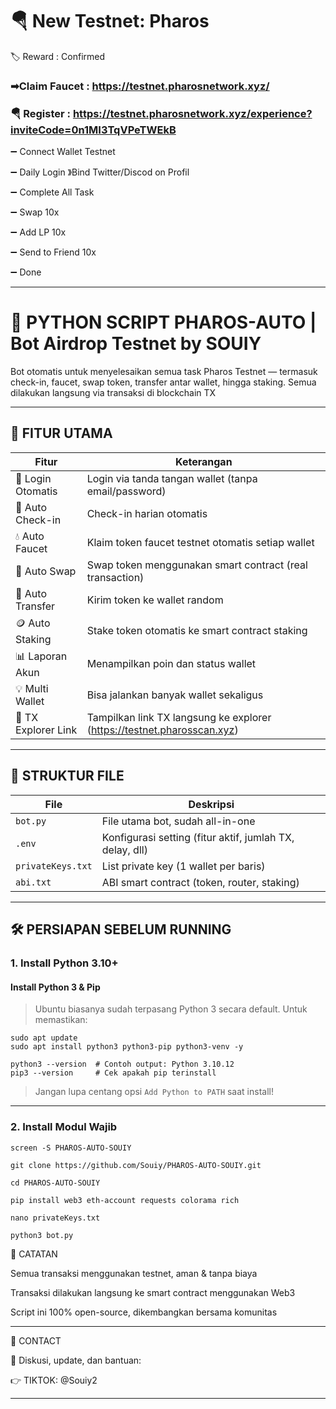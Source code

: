 # 🪂 New Testnet: Pharos
🏷 Reward : Confirmed 

### ➡Claim Faucet : https://testnet.pharosnetwork.xyz/

### 🪂 Register : https://testnet.pharosnetwork.xyz/experience?inviteCode=0n1MI3TqVPeTWEkB

➖ Connect Wallet Testnet

➖ Daily Login 》Bind Twitter/Discod on Profil

➖ Complete All Task

➖ Swap 10x

➖ Add LP 10x

➖ Send to Friend 10x

➖ Done

---

# 🚀 PYTHON SCRIPT PHAROS-AUTO | Bot Airdrop Testnet by SOUIY



Bot otomatis untuk menyelesaikan semua task Pharos Testnet — termasuk check-in, faucet, swap token, transfer antar wallet, hingga staking. Semua dilakukan langsung via transaksi di blockchain  TX

---

## 🔧 FITUR UTAMA

| Fitur              | Keterangan                                                             |
|--------------------|------------------------------------------------------------------------|
| 🔐 Login Otomatis   | Login via tanda tangan wallet (tanpa email/password)                  |
| 📅 Auto Check-in    | Check-in harian otomatis                                               |
| 💧 Auto Faucet      | Klaim token faucet testnet otomatis setiap wallet                      |
| 🔄 Auto Swap        | Swap token menggunakan smart contract (real transaction)              |
| 💸 Auto Transfer    | Kirim token ke wallet random                                           |
| 🪙 Auto Staking     | Stake token otomatis ke smart contract staking                         |
| 📊 Laporan Akun     | Menampilkan poin dan status wallet                                     |
| 💡 Multi Wallet     | Bisa jalankan banyak wallet sekaligus                                  |
| 🔗 TX Explorer Link | Tampilkan link TX langsung ke explorer (https://testnet.pharosscan.xyz) |

---

## 📂 STRUKTUR FILE

| File              | Deskripsi                                                               |
|-------------------|-------------------------------------------------------------------------|
| `bot.py`          | File utama bot, sudah all-in-one                                        |
| `.env`            | Konfigurasi setting (fitur aktif, jumlah TX, delay, dll)               |
| `privateKeys.txt` | List private key (1 wallet per baris)                                   |
| `abi.txt`         | ABI smart contract (token, router, staking)                             |

---

## 🛠️ PERSIAPAN SEBELUM RUNNING

### 1. Install Python 3.10+

#### Install Python 3 & Pip

> Ubuntu biasanya sudah terpasang Python 3 secara default. Untuk memastikan:

```
sudo apt update
sudo apt install python3 python3-pip python3-venv -y
```
```
python3 --version  # Contoh output: Python 3.10.12
pip3 --version     # Cek apakah pip terinstall
```


   


> Jangan lupa centang opsi `Add Python to PATH` saat install!

---

### 2. Install Modul Wajib

```
screen -S PHAROS-AUTO-SOUIY
```

```
git clone https://github.com/Souiy/PHAROS-AUTO-SOUIY.git
```
```
cd PHAROS-AUTO-SOUIY
```
```
pip install web3 eth-account requests colorama rich
```
```
nano privateKeys.txt
```
```
python3 bot.py
```

🧠 CATATAN

Semua transaksi menggunakan testnet, aman & tanpa biaya

Transaksi dilakukan langsung ke smart contract menggunakan Web3 

Script ini 100% open-source, dikembangkan bersama komunitas

---

👥 CONTACT

💬 Diskusi, update, dan bantuan:

👉 TIKTOK: @Souiy2

---

